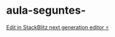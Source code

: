 # aula-seguntes-

[Edit in StackBlitz next generation editor ⚡️](https://stackblitz.com/~/github.com/matheusgg18/aula-seguntes-)